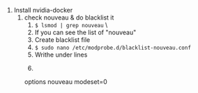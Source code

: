 1. Install nvidia-docker
	1. check nouveau & do blacklist it
		1. `$ lsmod | grep nouveau`
		\
		2. If you can see the list of "nouveau"
		3. Create blacklist file
		4. `$ sudo nano /etc/modprobe.d/blacklist-nouveau.conf `
		5. Writhe under lines
		6. ```blacklist nouveau 
		options nouveau modeset=0
		```
